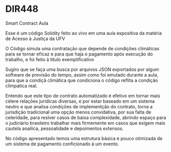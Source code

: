 # DIR448
Smart Contract Aula

Esse é um código Solidity feito ao vivo em uma aula expositiva da matéria de Acesso à Justiça da UFV

O Código simula uma contratação que depende de condições climáticas para se tornar eficaz e para que haja o pagamento após execução do trabalho, e foi feito à título exemplificativo

Sugiro que se faça uma busca por arquivos JSON exportados por algum software de previsão do tempo, assim como foi emulado durante a aula, para que a condiçã climática que condiciona o código reflita a condição climpatica real.

Entendo que este tipo de contrato automatizado é efetivo em tornar mais célere relações jurídicas diversas, e por estar baseado em um sistema neutro e que analisa condições de implementção do contrato, torna a jurisdição tradicional uma opção menos convidativa, por sua falta de celeridade, para reslver casos de baixa complexidade, abrindo espaço para o judiciário brasileiro trabalhar mais firmemente em casos que exigem mais cautela analíica, pessoalidade e depoimentos extensos.

No código apresentado temos uma estrutura básica e pouco otimizada de um sistema de pagamento conficionado à um evento.
